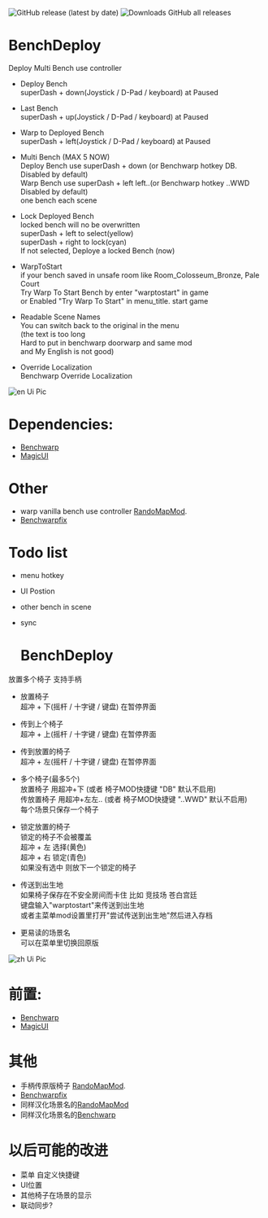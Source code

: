 
![GitHub release (latest by date)](https://img.shields.io/github/v/release/wdghzym/HollowKnight.BenchDeploy)
![Downloads GitHub all releases](https://img.shields.io/github/downloads/wdghzym/HollowKnight.BenchDeploy/total)
# BenchDeploy
Deploy Multi Bench use controller   
- Deploy Bench   
   superDash + down(Joystick / D-Pad / keyboard) at Paused

- Last Bench   
   superDash + up(Joystick / D-Pad / keyboard) at Paused

- Warp to Deployed Bench   
   superDash + left(Joystick / D-Pad / keyboard) at Paused

- Multi Bench (MAX 5 NOW)   
   Deploy Bench use superDash + down (or Benchwarp hotkey DB. Disabled by default)   
   Warp Bench use superDash + left left..(or Benchwarp hotkey ..WWD Disabled by default)  
   one bench each scene

- Lock Deployed Bench   
   locked bench will no be overwritten  
   superDash + left to select(yellow)  
   superDash + right to lock(cyan)  
   If not selected, Deploye a locked Bench (now)


- WarpToStart   
   if your bench saved in unsafe room like Room_Colosseum_Bronze, Pale Court   
   Try Warp To Start Bench by enter "warptostart" in game   
   or Enabled "Try Warp To Start" in menu_title. start game

- Readable Scene Names  
   You can switch back to the original in the menu  
   (the text is too long  
    Hard to put in benchwarp doorwarp and same mod  
    and My English is not good)

- Override Localization  
   Benchwarp Override Localization

![en Ui Pic](https://github.com/wdghzym/HollowKnight.BenchDeploy/blob/main/pic/enUIpic.jpg?raw=true)
 # Dependencies:
- [Benchwarp](https://github.com/homothetyhk/HollowKnight.BenchwarpMod)
- [MagicUI](https://github.com/BadMagic100/HollowKnight.MagicUI)

 # Other
- warp vanilla bench use controller [RandoMapMod](https://github.com/syyePhenomenol/RandoMapMod).
- [Benchwarpfix](https://github.com/SFGrenade/BenchWarpFix/)


# Todo list
- menu hotkey 
- UI Postion
- other bench in scene
- sync

  # BenchDeploy
放置多个椅子 支持手柄

- 放置椅子    
   超冲 + 下(摇杆 / 十字键 / 键盘) 在暂停界面

- 传到上个椅子   
   超冲 + 上(摇杆 / 十字键 / 键盘) 在暂停界面

- 传到放置的椅子   
   超冲 + 左(摇杆 / 十字键 / 键盘) 在暂停界面

- 多个椅子(最多5个)   
   放置椅子  用超冲+下 (或者 椅子MOD快捷键 "DB" 默认不启用)   
   传放置椅子 用超冲+左左.. (或者 椅子MOD快捷键 "..WWD" 默认不启用)   
   每个场景只保存一个椅子

- 锁定放置的椅子   
   锁定的椅子不会被覆盖  
   超冲 + 左 选择(黄色)  
   超冲 + 右 锁定(青色)  
   如果没有选中 则放下一个锁定的椅子

- 传送到出生地   
  如果椅子保存在不安全房间而卡住 比如 竞技场 苍白宫廷   
  键盘输入"warptostart"来传送到出生地   
  或者主菜单mod设置里打开"尝试传送到出生地"然后进入存档
   
- 更易读的场景名  
   可以在菜单里切换回原版  

![zh Ui Pic](https://github.com/wdghzym/HollowKnight.BenchDeploy/blob/main/pic/zhUIpic.jpg?raw=true)
 # 前置:
- [Benchwarp](https://github.com/homothetyhk/HollowKnight.BenchwarpMod)
- [MagicUI](https://github.com/BadMagic100/HollowKnight.MagicUI)

 # 其他
- 手柄传原版椅子 [RandoMapMod](https://github.com/syyePhenomenol/RandoMapMod).
- [Benchwarpfix](https://github.com/SFGrenade/BenchWarpFix/)
- 同样汉化场景名的[RandoMapMod](https://github.com/wdghzym/RandoMapMod/releases/tag/v3.5.4v2)
- 同样汉化场景名的[Benchwarp](https://github.com/wdghzym/HollowKnight.BenchwarpMod/releases)

# 以后可能的改进
- 菜单   自定义快捷键 
- UI位置
- 其他椅子在场景的显示
- 联动同步?
